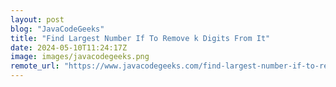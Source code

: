 ```yaml
---
layout: post
blog: "JavaCodeGeeks"
title: "Find Largest Number If To Remove k Digits From It"
date: 2024-05-10T11:24:17Z
image: images/javacodegeeks.png
remote_url: "https://www.javacodegeeks.com/find-largest-number-if-to-remove-k-digits-from-it.html"
---
```

